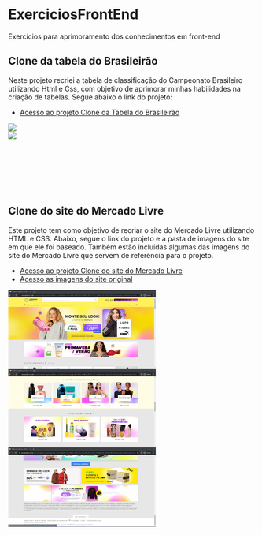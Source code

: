 # ExerciciosFrontEnd
Exercícios para aprimoramento dos conhecimentos em front-end 
## Clone da tabela do Brasileirão 
Neste projeto recriei a tabela de classificação do Campeonato Brasileiro utilizando Html e Css, com objetivo de aprimorar minhas habilidades na criação de tabelas.
Segue abaixo o link do projeto:

* [Acesso ao projeto Clone da Tabela do Brasileirão](https://github.com/CarlaDeOliveira99/ExerciciosFrontEnd/tree/main/ExerciciosHtmlCss/CloneTabelaBrasileirao)
<img src="ExerciciosHtmlCss/CloneTabelaBrasileirao/_imagem/Tabela Brasilerão - Modelo 1.png" align="left"  width="300">
<img src="ExerciciosHtmlCss/CloneTabelaBrasileirao/_imagem/Tabela Brasilerão - Modelo 2.png" align="left"  width="300">
<br><br><br><br><br><br><br><br>

## Clone do site do Mercado Livre
Este projeto tem como objetivo de recriar o site do Mercado Livre utilizando HTML e CSS. Abaixo, segue o link do projeto e a pasta de imagens do site em que ele foi baseado. Também estão incluídas algumas das imagens do site do Mercado Livre que servem de referência para o projeto. 
* [Acesso ao projeto Clone do site do Mercado Livre](ExerciciosHtmlCss/CloneSiteMercadoLivre)
* [Acesso as imagens do site original](ExerciciosHtmlCss/CloneSiteMercadoLivre/_imagens)
<img src="ExerciciosHtmlCss/CloneSiteMercadoLivre/_imagens/Mercado Livre - Homepage1.jpg " align="left"  width="300">
<img src="ExerciciosHtmlCss/CloneSiteMercadoLivre/_imagens/Mercado Livre - Homepage4.jpg " align="left"  width="300">
<img src="ExerciciosHtmlCss/CloneSiteMercadoLivre/_imagens/Mercado Livre - Homepage8.jpg " align="left"  width="300">
